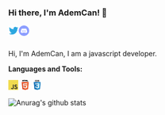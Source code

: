 ### Hi there, I'm AdemCan! 👋

<a href="https://twitter.com/Can0Bey">
  <img align="left" alt="AdemCan | Twitter" width="21px" src="https://raw.githubusercontent.com/AdemCan0BEY/AdemCan0BEY/master/assets/twitter.svg" />
</a>
<a href="https://discord.gg/xqN8cX4">
  <img align="left" alt="AdemCan Discord" width="21px" src="https://raw.githubusercontent.com/AdemCan0BEY/AdemCan0BEY/master/assets/discord-round.svg" />
</a>

<br />
<br />

Hi, I'm AdemCan, I am a javascript developer.

**Languages and Tools:**  

<code><img height="20" src="https://raw.githubusercontent.com/github/explore/80688e429a7d4ef2fca1e82350fe8e3517d3494d/topics/javascript/javascript.png"></code>
<code><img height="20" src="https://raw.githubusercontent.com/github/explore/80688e429a7d4ef2fca1e82350fe8e3517d3494d/topics/html/html.png"></code>
<code><img height="20" src="https://raw.githubusercontent.com/github/explore/80688e429a7d4ef2fca1e82350fe8e3517d3494d/topics/css/css.png"></code> 

<!--- 
  if you have forked this to use on your profile, 
  Change the `github-readme-stats.AdemCan0BEY.vercel.app` to `github-readme-stats.vercel.app` 
--->

<!-- Change the `github-readme-stats.AdemCan0BEY.vercel.app` to `github-readme-stats.vercel.app`  -->

![Anurag's github stats](https://github-readme-stats.vercel.app/api?username=AdemCan0BEY&show_icons=true&theme=radical)


